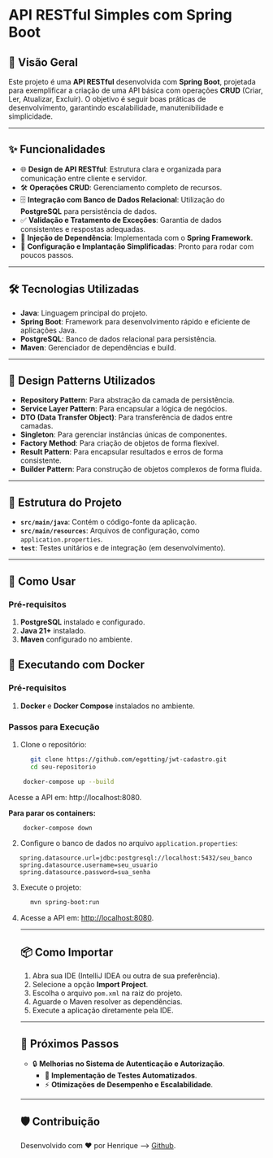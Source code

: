

# API RESTful Simples com Spring Boot

## 📖 Visão Geral

Este projeto é uma **API RESTful** desenvolvida com **Spring Boot**, projetada para exemplificar a criação de uma API básica com operações **CRUD** (Criar, Ler, Atualizar, Excluir). O objetivo é seguir boas práticas de desenvolvimento, garantindo escalabilidade, manutenibilidade e simplicidade.

---

## ✨ Funcionalidades

- 🌐 **Design de API RESTful**: Estrutura clara e organizada para comunicação entre cliente e servidor.
- 🛠️ **Operações CRUD**: Gerenciamento completo de recursos.
- 🗄️ **Integração com Banco de Dados Relacional**: Utilização do **PostgreSQL** para persistência de dados.
- ✅ **Validação e Tratamento de Exceções**: Garantia de dados consistentes e respostas adequadas.
- 🔄 **Injeção de Dependência**: Implementada com o **Spring Framework**.
- 🚀 **Configuração e Implantação Simplificadas**: Pronto para rodar com poucos passos.

---

## 🛠️ Tecnologias Utilizadas

- **Java**: Linguagem principal do projeto.
- **Spring Boot**: Framework para desenvolvimento rápido e eficiente de aplicações Java.
- **PostgreSQL**: Banco de dados relacional para persistência.
- **Maven**: Gerenciador de dependências e build.

---

## 🧩 Design Patterns Utilizados

- **Repository Pattern**: Para abstração da camada de persistência.
- **Service Layer Pattern**: Para encapsular a lógica de negócios.
- **DTO (Data Transfer Object)**: Para transferência de dados entre camadas.
- **Singleton**: Para gerenciar instâncias únicas de componentes.
- **Factory Method**: Para criação de objetos de forma flexível.
- **Result Pattern**: Para encapsular resultados e erros de forma consistente.
- **Builder Pattern**: Para construção de objetos complexos de forma fluida.
---

## 📂 Estrutura do Projeto

- **`src/main/java`**: Contém o código-fonte da aplicação.
- **`src/main/resources`**: Arquivos de configuração, como `application.properties`.
- **`test`**: Testes unitários e de integração (em desenvolvimento).

---

## 🚀 Como Usar

### Pré-requisitos

1. **PostgreSQL** instalado e configurado.
2. **Java 21+** instalado.
3. **Maven** configurado no ambiente.

## 🐳 Executando com Docker

### Pré-requisitos

1. **Docker** e **Docker Compose** instalados no ambiente.

### Passos para Execução

1. Clone o repositório:
```bash
      git clone https://github.com/egotting/jwt-cadastro.git
      cd seu-repositorio
```
```bash
    docker-compose up --build
   ```
   Acesse a API em: http://localhost:8080.


   **Para parar os containers:**
```bash
    docker-compose down
```


2. Configure o banco de dados no arquivo `application.properties`:
```properties
   spring.datasource.url=jdbc:postgresql://localhost:5432/seu_banco
   spring.datasource.username=seu_usuario
   spring.datasource.password=sua_senha
  ```

   3. Execute o projeto:
   ```bash
         mvn spring-boot:run
  ```

4. Acesse a API em: [http://localhost:8080](http://localhost:8080).

   ---

   ## 📦 Como Importar

   1. Abra sua IDE (IntelliJ IDEA ou outra de sua preferência).
   2. Selecione a opção **Import Project**.
   3. Escolha o arquivo `pom.xml` na raiz do projeto.
   4. Aguarde o Maven resolver as dependências.
   5. Execute a aplicação diretamente pela IDE.

   ---

   ## 📌 Próximos Passos

   - 🔒 **Melhorias no Sistema de Autenticação e Autorização**.
     - 🧪 **Implementação de Testes Automatizados**.
     - ⚡ **Otimizações de Desempenho e Escalabilidade**.
   ---

   ## 🛡️ Contribuição

   Desenvolvido com ❤️ por Henrique --> [Github](https://github.com/egotting).
```
